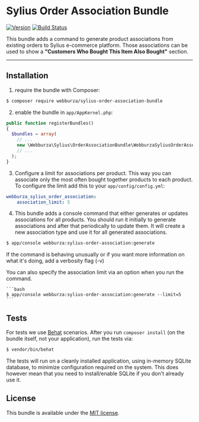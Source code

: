 # Sylius Order Association Bundle

[![Version](https://img.shields.io/packagist/v/webburza/sylius-order-association-bundle.svg)](https://packagist.org/packages/webburza/sylius-order-association-bundle)
[![Build Status](https://img.shields.io/travis/webburza/sylius-order-association-bundle/master.svg)](https://travis-ci.org/webburza/sylius-order-association-bundle)

This bundle adds a command to generate product associations from existing orders to Sylius e-commerce platform. Those
associations can be used to show a **"Customers Who Bought This Item Also Bought"** section.

---

## Installation

  1. require the bundle with Composer:

  ```bash
  $ composer require webburza/sylius-order-association-bundle
  ```

  2. enable the bundle in `app/AppKernel.php`:

  ```php
  public function registerBundles()
  {
    $bundles = array(
      // ...
      new \Webburza\Sylius\OrderAssociationBundle\WebburzaSyliusOrderAssociationBundle(),
      // ...
    );
  }
  ```

  3. Configure a limit for associations per product. This way you can associate only the most often bought together
  products to each product. To configure the limit add this to your `app/config/config.yml`:

  ```yaml
  webburza_sylius_order_association:
      association_limit: 5
  ```

  4. This bundle adds a console command that either generates or updates associations for all products. You should run
  it initially to generate associations and after that periodically to update them. It will create a new association
  type and use it for all generated associations.

  ```bash
  $ app/console webburza:sylius-order-association:generate
  ```

  If the command is behaving unusually or if you want more information on what it's doing, add a verbosity flag (-v)

  You can also specify the association limit via an option when you run the command.

    ```bash
    $ app/console webburza:sylius-order-association:generate --limit=5
    ```

## Tests

For tests we use [Behat](http://behat.org) scenarios.
After you run `composer install` (on the bundle itself, not your application), run the tests via:

  ```bash
  $ vendor/bin/behat
  ```

The tests will run on a cleanly installed application, using in-memory SQLite database,
to minimize configuration required on the system. This does however mean that you need
to install/enable SQLite if you don't already use it.

## License

This bundle is available under the [MIT license](LICENSE).
